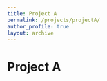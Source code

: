 ```yaml
---
title: Project A
permalink: /projects/projectA/
author_profile: true
layout: archive
---
```


# Project A
